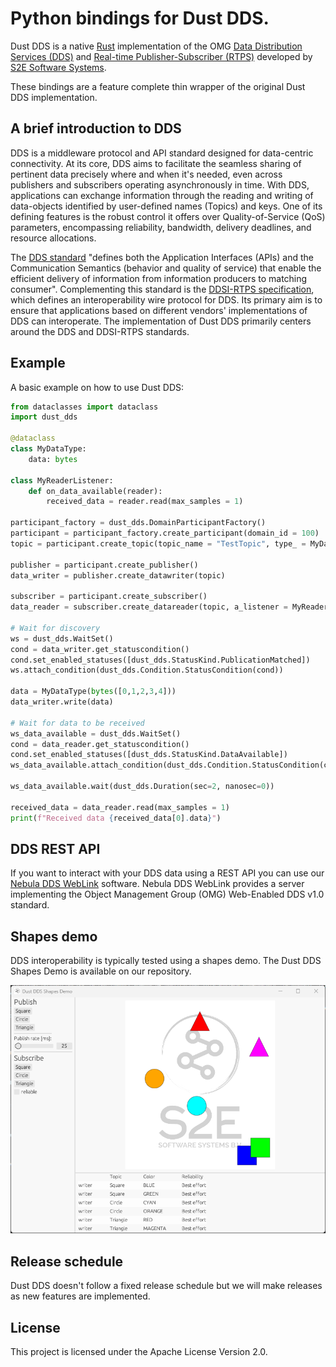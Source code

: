 # Python bindings for Dust DDS.

Dust DDS is a native [Rust](https://www.rust-lang.org/) implementation of the OMG [Data Distribution Services (DDS)](https://www.omg.org/omg-dds-portal/) and [Real-time Publisher-Subscriber (RTPS)](https://www.omg.org/spec/DDSI-RTPS/About-DDSI-RTPS/) developed by [S2E Software Systems](https://www.s2e-systems.com).

These bindings are a feature complete thin wrapper of the original Dust DDS implementation.

## A brief introduction to DDS

DDS is a middleware protocol and API standard designed for data-centric connectivity. At its core, DDS aims to facilitate the seamless sharing of pertinent data precisely where and when it's needed, even across publishers and subscribers operating asynchronously in time. With DDS, applications can exchange information through the reading and writing of data-objects identified by user-defined names (Topics) and keys. One of its defining features is the robust control it offers over Quality-of-Service (QoS) parameters, encompassing reliability, bandwidth, delivery deadlines, and resource allocations.

The [DDS standard](https://www.omg.org/spec/DDS/1.4/PDF) "defines both the Application Interfaces (APIs) and the Communication Semantics (behavior and quality of service) that enable the efficient delivery of information from information producers to matching consumer". Complementing this standard is the [DDSI-RTPS specification](https://www.omg.org/spec/DDSI-RTPS/2.5/PDF), which defines an interoperability wire protocol for DDS. Its primary aim is to ensure that applications based on different vendors' implementations of DDS can interoperate. The implementation of Dust DDS primarily centers around the DDS and DDSI-RTPS standards.

## Example

A basic example on how to use Dust DDS:

```python
from dataclasses import dataclass
import dust_dds

@dataclass
class MyDataType:
    data: bytes

class MyReaderListener:
    def on_data_available(reader):
        received_data = reader.read(max_samples = 1)

participant_factory = dust_dds.DomainParticipantFactory()
participant = participant_factory.create_participant(domain_id = 100)
topic = participant.create_topic(topic_name = "TestTopic", type_ = MyDataType)

publisher = participant.create_publisher()
data_writer = publisher.create_datawriter(topic)

subscriber = participant.create_subscriber()
data_reader = subscriber.create_datareader(topic, a_listener = MyReaderListener, mask=[dust_dds.StatusKind.DataAvailable] )

# Wait for discovery
ws = dust_dds.WaitSet()
cond = data_writer.get_statuscondition()
cond.set_enabled_statuses([dust_dds.StatusKind.PublicationMatched])
ws.attach_condition(dust_dds.Condition.StatusCondition(cond))

data = MyDataType(bytes([0,1,2,3,4]))
data_writer.write(data)

# Wait for data to be received
ws_data_available = dust_dds.WaitSet()
cond = data_reader.get_statuscondition()
cond.set_enabled_statuses([dust_dds.StatusKind.DataAvailable])
ws_data_available.attach_condition(dust_dds.Condition.StatusCondition(cond))

ws_data_available.wait(dust_dds.Duration(sec=2, nanosec=0))

received_data = data_reader.read(max_samples = 1)
print(f"Received data {received_data[0].data}")

```

## DDS REST API

If you want to interact with your DDS data using a REST API you can use our [Nebula DDS WebLink](https://www.s2e-systems.com/products/nebula-dds-weblink/) software. Nebula DDS WebLink provides a server implementing the Object Management Group (OMG) Web-Enabled DDS v1.0 standard.

## Shapes demo

DDS interoperability is typically tested using a shapes demo. The Dust DDS Shapes Demo is available on our repository.

![Dust DDS Shapes demo screenshot](https://raw.githubusercontent.com/s2e-systems/dust-dds/master/dds/docs/shapes_demo_screenshot.png)

## Release schedule

Dust DDS doesn't follow a fixed release schedule but we will make releases as new features are implemented.

## License

This project is licensed under the Apache License Version 2.0.
